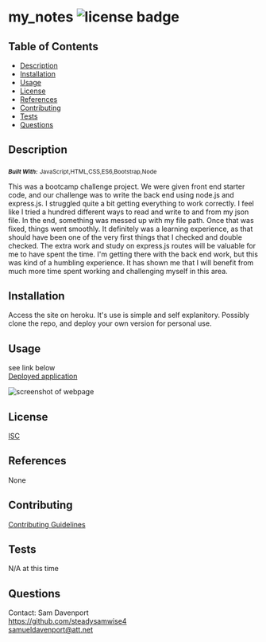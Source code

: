 
# my_notes   ![license badge](https://img.shields.io/badge/License-ISC-<green>)

## Table of Contents
* [Description](#description)
* [Installation](#installation)
* [Usage](#usage)
* [License](#license)
* [References](#reference)
* [Contributing](#contributing)
* [Tests](#tests)
* [Questions](#questions)

## Description <a name="description"></a>
<sub>_***Built With:***_</sub> <sub>JavaScript,HTML,CSS,ES6,Bootstrap,Node</sub> </br>

This was a bootcamp challenge project. We were given front end starter code, and our challenge was to write the back end using node.js and express.js. I struggled quite a bit getting everything to work correctly. I feel like I tried a hundred different ways to read and write to and from my json file. In the end, something was messed up with my file path. Once that was fixed, things went smoothly. It definitely was a learning experience, as that should have been one of the very first things that I checked and double checked. The extra work and study on express.js routes will be valuable for me to have spent the time. I'm getting there with the back end work, but this was kind of a humbling experience. It has shown me that I will benefit from much more time spent working and challenging myself in this area.

## Installation <a name="installation"></a>
Access the site on heroku. It's use is simple and self explanitory. Possibly clone the repo, and deploy your own version for personal use.

## Usage <a name="usage"></a>
see link below </br>
[Deployed application](https://tranquil-temple-56943.herokuapp.com)

![screenshot of webpage](https://tranquil-temple-56943.herokuapp.com/db/images/screenshot.png)

## License <a name="license"></a>
[ISC](./docs/license.txt)

## References <a name="reference"></a>
None

## Contributing <a name="contributing"></a>
[Contributing Guidelines](./docs/contribute.txt)

## Tests <a name="tests"></a>
N/A at this time

## Questions <a name="questions"></a>
Contact: Sam Davenport </br>
https://github.com/steadysamwise4 </br>
samueldavenport@att.net
    
